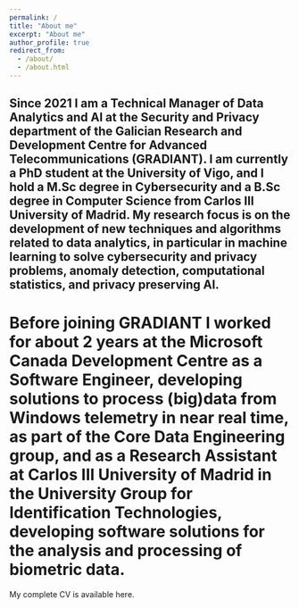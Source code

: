 ```yaml
---
permalink: /
title: "About me"
excerpt: "About me"
author_profile: true
redirect_from: 
  - /about/
  - /about.html
---
```

Since 2021 I am a Technical Manager of Data Analytics and AI at the Security and Privacy department of the Galician Research and Development Centre for Advanced Telecommunications (GRADIANT). I am currently a PhD student at the University of Vigo, and I hold a M.Sc degree in Cybersecurity and a B.Sc degree in Computer Science from Carlos III University of Madrid. My research focus is on the development of new techniques and algorithms related to data analytics, in particular in machine learning to solve cybersecurity and privacy problems, anomaly detection, computational statistics, and privacy preserving AI. 
---
Before joining GRADIANT I worked for about 2 years at the Microsoft Canada Development Centre as a Software Engineer, developing solutions to process (big)data from Windows telemetry in near real time, as part of the Core Data Engineering group, and as a Research Assistant at Carlos III University of Madrid in the University Group for Identification Technologies, developing software solutions for the analysis and processing of biometric data. 
===
My complete CV is available here. 